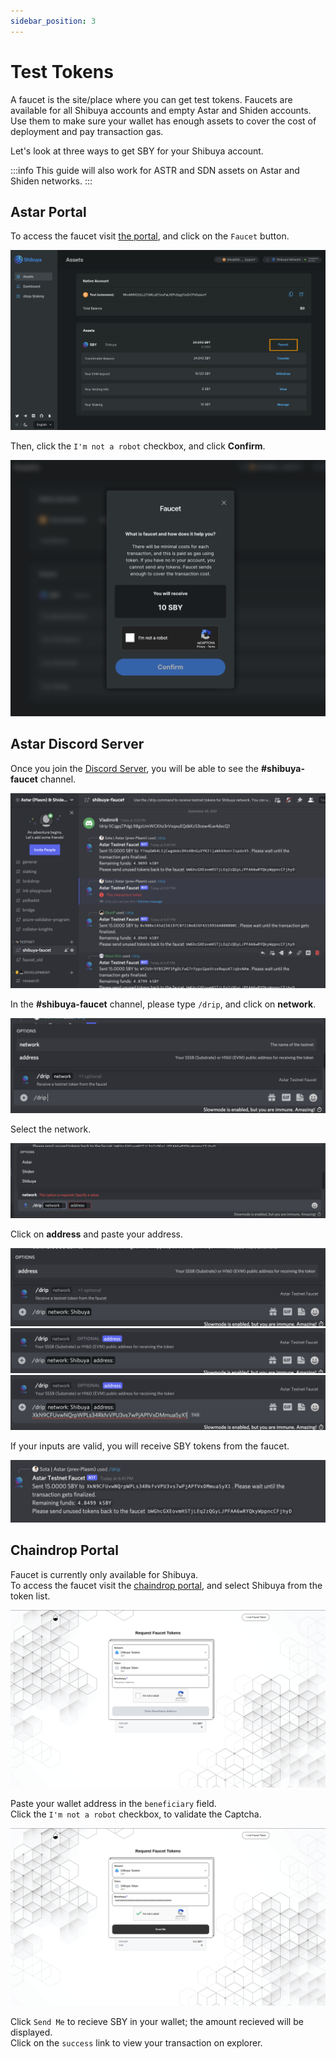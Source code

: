 ```yaml
---
sidebar_position: 3
---
```


# Test Tokens

A faucet is the site/place where you can get test tokens. Faucets are available for all Shibuya accounts and empty Astar and Shiden accounts. Use them to make sure your wallet has enough assets to cover the cost of deployment and pay transaction gas.

Let's look at three ways to get SBY for your Shibuya account.

:::info
This guide will also work for ASTR and SDN assets on Astar and Shiden networks.
:::

## Astar Portal

To access the faucet visit [the portal](https://portal.astar.network/assets), and click on the `Faucet` button.

![1](img/1.png)

Then, click the `I'm not a robot` checkbox, and click **Confirm**.

![2](img/2.png)

## Astar Discord Server

Once you join the [Discord Server](https://discord.gg/AstarNetwork), you will be able to see the **#shibuya-faucet** channel.

![3](img/3.png)

In the **#shibuya-faucet** channel, please type `/drip`, and click on **network**.

![4](img/4.png)

Select the network.

![5](img/5.png)

Click on **address** and paste your address.

![6](img/6.png)
![7](img/7.png)
![8](img/8.png)

If your inputs are valid, you will receive SBY tokens from the faucet.

![9](img/9.png)


## Chaindrop Portal

Faucet is currently only available for Shibuya. <br />
To access the faucet visit the [chaindrop portal](https://chaindrop.org/?chainid=81&token=0xeeeeeeeeeeeeeeeeeeeeeeeeeeeeeeeeeeeeeeee), and select Shibuya from the token list.

![1](img/chaindrop_1.png)

Paste your wallet address in the `beneficiary` field. <br />
Click the `I'm not a robot` checkbox, to validate the Captcha.

![2](img/chaindrop_2.png)

Click `Send Me` to recieve SBY in your wallet; the amount recieved will be displayed. <br />
Click on the `success` link to view your transaction on explorer.